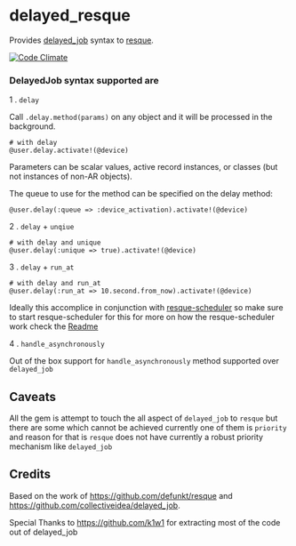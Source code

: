 delayed_resque
==============

Provides [delayed_job](https://github.com/collectiveidea/delayed_job) syntax to [resque](https://github.com/resque/resque).

  [![Code Climate](https://codeclimate.com/github/meetme2meat/delayed_resque.png)](https://codeclimate.com/github/meetme2meat/delayed_resque)

### DelayedJob syntax supported are 
1 . `delay`

Call `.delay.method(params)` on any object and it will be processed in the background.

    # with delay
    @user.delay.activate!(@device)

Parameters can be scalar values, active record instances, or classes (but not instances of non-AR objects).

The queue to use for the method can be specified on the delay method:

    @user.delay(:queue => :device_activation).activate!(@device)

2 . `delay` + `unqiue`
    
```
# with delay and unique
@user.delay(:unique => true).activate!(@device)
```

3 . `delay` + `run_at` 

``` 
# with delay and run_at
@user.delay(:run_at => 10.second.from_now).activate!(@device)   
```
Ideally this accomplice in conjunction with [resque-scheduler](https://github.com/bvandenbos/resque-scheduler) so make sure to start resque-scheduler for this for more on how the resque-scheduler work check the [Readme](https://github.com/bvandenbos/resque-scheduler/blob/master/README.markdown) 

4 . `handle_asynchronously` 

Out of the box support for `handle_asynchronously` method supported over `delayed_job`  
 

Caveats
---------- 
All the gem is attempt to touch the all aspect of `delayed_job` to `resque` but there are some which cannot be achieved currently one of them is `priority` and reason for that is `resque` does not have currently a robust priority mechanism like `delayed_job` 
 
Credits
-------

Based on the work of https://github.com/defunkt/resque and 
https://github.com/collectiveidea/delayed_job.

Special Thanks to https://github.com/k1w1 for extracting most of the code out of delayed_job
